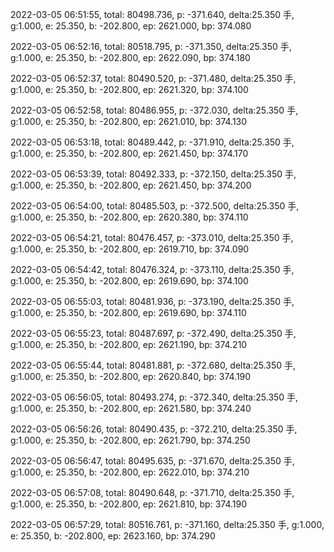 2022-03-05 06:51:55, total: 80498.736, p: -371.640, delta:25.350 手, g:1.000, e: 25.350, b: -202.800, ep: 2621.000, bp: 374.080

2022-03-05 06:52:16, total: 80518.795, p: -371.350, delta:25.350 手, g:1.000, e: 25.350, b: -202.800, ep: 2622.090, bp: 374.180

2022-03-05 06:52:37, total: 80490.520, p: -371.480, delta:25.350 手, g:1.000, e: 25.350, b: -202.800, ep: 2621.320, bp: 374.100

2022-03-05 06:52:58, total: 80486.955, p: -372.030, delta:25.350 手, g:1.000, e: 25.350, b: -202.800, ep: 2621.010, bp: 374.130

2022-03-05 06:53:18, total: 80489.442, p: -371.910, delta:25.350 手, g:1.000, e: 25.350, b: -202.800, ep: 2621.450, bp: 374.170

2022-03-05 06:53:39, total: 80492.333, p: -372.150, delta:25.350 手, g:1.000, e: 25.350, b: -202.800, ep: 2621.450, bp: 374.200

2022-03-05 06:54:00, total: 80485.503, p: -372.500, delta:25.350 手, g:1.000, e: 25.350, b: -202.800, ep: 2620.380, bp: 374.110

2022-03-05 06:54:21, total: 80476.457, p: -373.010, delta:25.350 手, g:1.000, e: 25.350, b: -202.800, ep: 2619.710, bp: 374.090

2022-03-05 06:54:42, total: 80476.324, p: -373.110, delta:25.350 手, g:1.000, e: 25.350, b: -202.800, ep: 2619.690, bp: 374.100

2022-03-05 06:55:03, total: 80481.936, p: -373.190, delta:25.350 手, g:1.000, e: 25.350, b: -202.800, ep: 2619.690, bp: 374.110

2022-03-05 06:55:23, total: 80487.697, p: -372.490, delta:25.350 手, g:1.000, e: 25.350, b: -202.800, ep: 2621.190, bp: 374.210

2022-03-05 06:55:44, total: 80481.881, p: -372.680, delta:25.350 手, g:1.000, e: 25.350, b: -202.800, ep: 2620.840, bp: 374.190

2022-03-05 06:56:05, total: 80493.274, p: -372.340, delta:25.350 手, g:1.000, e: 25.350, b: -202.800, ep: 2621.580, bp: 374.240

2022-03-05 06:56:26, total: 80490.435, p: -372.210, delta:25.350 手, g:1.000, e: 25.350, b: -202.800, ep: 2621.790, bp: 374.250

2022-03-05 06:56:47, total: 80495.635, p: -371.670, delta:25.350 手, g:1.000, e: 25.350, b: -202.800, ep: 2622.010, bp: 374.210

2022-03-05 06:57:08, total: 80490.648, p: -371.710, delta:25.350 手, g:1.000, e: 25.350, b: -202.800, ep: 2621.810, bp: 374.190

2022-03-05 06:57:29, total: 80516.761, p: -371.160, delta:25.350 手, g:1.000, e: 25.350, b: -202.800, ep: 2623.160, bp: 374.290